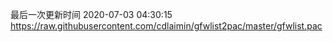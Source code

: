 最后一次更新时间 2020-07-03 04:30:15
https://raw.githubusercontent.com/cdlaimin/gfwlist2pac/master/gfwlist.pac

